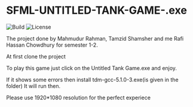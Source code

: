 # SFML-UNTITLED-TANK-GAME-.exe
![Build](https://img.shields.io/badge/build-passing-lightgreen.svg) ![License](https://img.shields.io/badge/license-MIT-orange.svg)

The project done by Mahmudur Rahman, Tamzid Shamsher and me Rafi Hassan Chowdhury for semester 1-2.

At first clone the project 

To play this game just click on the 
Untitled Tank Game.exe and enjoy.


If it shows some errors then install tdm-gcc-5.1.0-3.exe(is given in the folder)
It will run then.

Please use 1920*1080 resolution for the perfect experiece 
